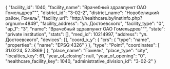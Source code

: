 {
    "facility_id": 1040,
    "facility_name": "Врачебный здравпункт ОАО Гомельдрев\"\"",
    "district_id": "3-02-2",
    "district_name": "Новобелицкий район, Гомель",
    "facility_url": "http:\/\/healthcare.by\/instinfo.php?orgnum=4849",
    "facility_address": "ул. Достоевского",
    "facility_type": "0",
    "ap_1": "3",
    "name": "Врачебный здравпункт ОАО Гомельдрев\"\"",
    "state": "private institution",
    "stats": [],
    "med_id": 10214997,
    "address": "ул. Достоевского",
    "devices": [],
    "coord_x_y": {
        "crs": {
            "type": "name",
            "properties": {
                "name": "EPSG:4326"
            }
        },
        "type": "Point",
        "coordinates": [
            31.0224,
            52.3869
        ]
    },
    "place_name": "Гомель",
    "place_type": "city",
    "localties_key": 61,
    "year_of_closing": null,
    "year_of_opening": "0",
    "healthcare_facility_key": 1040,
    "administrative_division_id": "3-02-2"
}